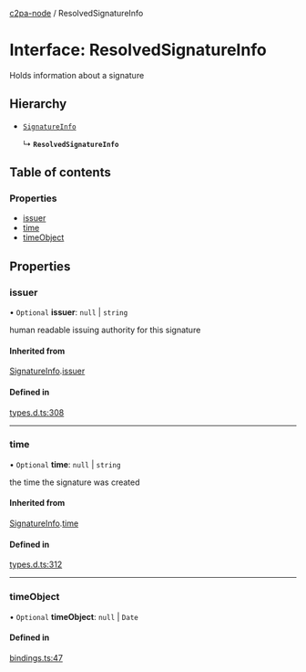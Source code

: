 [c2pa-node](../README.md) / ResolvedSignatureInfo

# Interface: ResolvedSignatureInfo

Holds information about a signature

## Hierarchy

- [`SignatureInfo`](types.SignatureInfo.md)

  ↳ **`ResolvedSignatureInfo`**

## Table of contents

### Properties

- [issuer](ResolvedSignatureInfo.md#issuer)
- [time](ResolvedSignatureInfo.md#time)
- [timeObject](ResolvedSignatureInfo.md#timeobject)

## Properties

### issuer

• `Optional` **issuer**: ``null`` \| `string`

human readable issuing authority for this signature

#### Inherited from

[SignatureInfo](types.SignatureInfo.md).[issuer](types.SignatureInfo.md#issuer)

#### Defined in

[types.d.ts:308](https://github.com/contentauth/c2pa-node/blob/a84891c/js-src/types.d.ts#L308)

___

### time

• `Optional` **time**: ``null`` \| `string`

the time the signature was created

#### Inherited from

[SignatureInfo](types.SignatureInfo.md).[time](types.SignatureInfo.md#time)

#### Defined in

[types.d.ts:312](https://github.com/contentauth/c2pa-node/blob/a84891c/js-src/types.d.ts#L312)

___

### timeObject

• `Optional` **timeObject**: ``null`` \| `Date`

#### Defined in

[bindings.ts:47](https://github.com/contentauth/c2pa-node/blob/a84891c/js-src/bindings.ts#L47)

